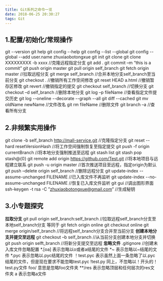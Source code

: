 ```yaml
---
title: Git系列之命令一览
date: 2018-06-25 20:30:27
tags: Git
---
```

## 1.配置/初始化/常规操作
git --version
git help
git config --help
git config --list --global
git config --global --add user.name zhuxiaobotongxue
git init
git clone
git clone XXXXXXXXX -b xxxx //克隆远程指定分支
git add .
git commit –m “this is a commit”
git push origin master
git pull origin self_branch
git fetch origin master  //拉取远程分支
git merge self_branch  //合并本地分支self_branch至当前分支
git checkout .  //撤销所有工作空间修改
git reset HEAD a.html  //撤销暂存区修改
git revert <commit>		//撤销指定的提交
git checkout self_branch  //切换分支
git checkout –d self_branch  //删除本地分支
git log –p fileName  		//查看指定文件提交历史
git log --oneline --decorate --graph --all
git diff --cached
git mv oldName newName   //文件改名
git rm fileName  			//删除文件
git branch –a           //查看所有分支
## 2.非频繁实用操作
git clone -b self_branch http://mall-service.git  //克隆指定分支
git reset --hard resetVersionHash	//将工作空间强制恢复至指定提交
git push -f origin currentBranch	//将本地分支强制推送至远程
git stash list
git stash pop stash@{0}
git remote add origin https://github.com/Test.git 	//将本地项目与远程建立联系
git push -u origin master	//首次推送项目至远程，指定origin为默认
git push –delete origin self_branch //删除远程分支
git update-index --assume-unchanged FILENAME //已入库文件不再监听
git update-index --no-assume-unchanged FILENAME //恢复已入库文件监听
git gui  //调出图形界面
ssh-keygen -t rsa -C ”zhuxiaobotongxue@gmail.com” //生成秘钥
## 3.小专题探究
**拉取分支**
git pull origin self_branch:self_branch  //拉取远程self_branch分支至本地self_branch分支
等同于
git fetch origin online
git checkout online
git merge origin/self_branch	 //将远程self_branch分支合并至当前分支
**创建本地分支并提交至远程**
git checkout –b self_branch  	//从当前分支创建本地分支并切换
git push origin selft_branch		//将新分支提交至远程
**忽略文件**
.gitignore  //创建未入库文件忽略配置
*.[oa]  表示忽略以o或者a结尾的文件
*~ 表示忽略以~结尾的文件
*.pyc 表示忽略以.pyc结尾的文件
！test.pyc 表示虽然上面一条忽略了以.pyc结尾的文件，但是现在要求不能忽略test.pyc
\!test.py 同上，不忽略以！开头的！test.py文件
foo/ 意思是忽略foo文件夹
**/res 表示忽略顶层和任何层次的res文件夹
a 表示忽略a文件